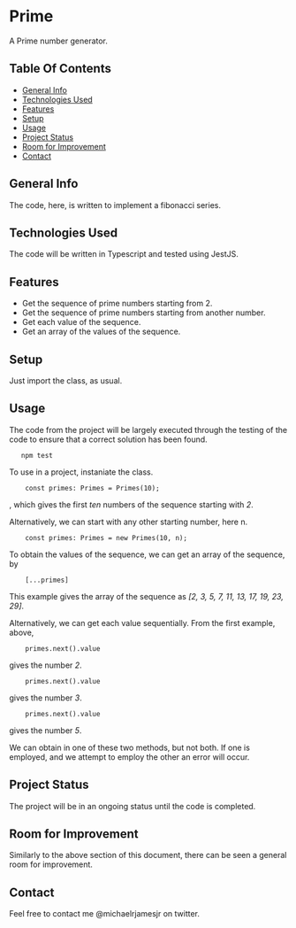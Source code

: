 # Prime
A Prime number generator.

## Table Of Contents
* [General Info](#general-info)
* [Technologies Used](#technologies-used)
* [Features](#features)
* [Setup](#setup)
* [Usage](#usage)
* [Project Status](#project-status)
* [Room for Improvement](#room-for-improvement)
* [Contact](#contact)

## General Info
The code, here, is written to implement a fibonacci series.

## Technologies Used
The code will be written in Typescript and tested using JestJS.
 
## Features
* Get the sequence of prime numbers starting from 2.
* Get the sequence of prime numbers  starting from another number.
* Get each value of the sequence.
* Get an array of the values of the sequence.

## Setup
Just import the class, as usual.
 
## Usage
The code from the project will be largely executed through the testing of the code to ensure that a correct solution has been found.
```
   npm test
```

To use in a project, instaniate the class.
```
    const primes: Primes = Primes(10);
```
, which gives the first *ten* numbers of the sequence starting with *2*.

Alternatively, we can start with any other starting number, here n.
```
    const primes: Primes = new Primes(10, n);
```

To obtain the values of the sequence, we can get an array of the sequence, by
```
    [...primes]
```
This example gives the array of the sequence as *[2, 3, 5, 7, 11, 13, 17, 19, 23, 29]*.
 
Alternatively, we can get each value sequentially. From the first example, above,
```
    primes.next().value
```
gives the number *2*.
```
    primes.next().value
```
gives the number *3*.
```
    primes.next().value
```
gives the number *5*.

We can obtain in one of these two methods, but not both. If one is employed, and we attempt to employ the other an error will occur.

## Project Status
The project will be in an ongoing status until the code is completed.
  
## Room for Improvement
Similarly to the above section of this document, there can be seen a general room for improvement.

## Contact
Feel free to contact me @michaelrjamesjr on twitter.                                                                          
